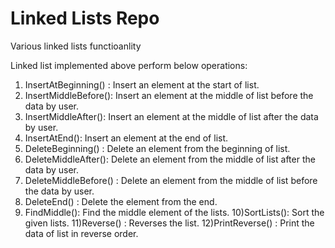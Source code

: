 # Linked Lists Repo
 Various linked lists functioanlity

Linked list implemented above perform below operations:

1) InsertAtBeginning() :	Insert an element at the start of list.
2) InsertMiddleBefore():	Insert an element at the middle of list before the data by user.
3) InsertMiddleAfter():	Insert an element at the middle of list after the data by user.
4) InsertAtEnd():	Insert an element at the end of list.	
5) DeleteBeginning() : Delete an element from the beginning of list.
6) DeleteMiddleAfter(): Delete an element from the middle of list after the data by user.
7) DeleteMiddleBefore() : Delete an element from the middle of list before the data by user.
8) DeleteEnd()	:	Delete the element from the end.
9) FindMiddle():	Find the middle element of the lists.
10)SortLists():	Sort the given lists.
11)Reverse() : Reverses the list.
12)PrintReverse() : Print the data of list in reverse order.

